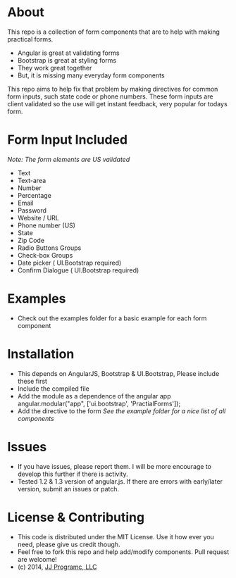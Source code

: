 About
===========================================
This repo is a collection of form components that are to help with making practical forms.

* Angular is great at validating forms
* Bootstrap is great at styling forms
* They work great together
* But, it is missing many everyday form components

This repo aims to help fix that problem by making directives for common form inputs, such state code or phone numbers. These form inputs are client validated so the use will get instant feedback, very popular for todays form.


Form Input Included
==============================================
_Note: The form elements are US validated_
* Text
* Text-area
* Number
* Percentage
* Email
* Password
* Website / URL
* Phone number (US)
* State
* Zip Code
* Radio Buttons Groups
* Check-box Groups
* Date picker ( UI.Bootstrap required)
* Confirm Dialogue ( UI.Bootstrap required)

Examples
======================================================
* Check out the examples folder for a basic example for each form component


Installation
======================================================
* This depends on AngularJS, Bootstrap & UI.Bootstrap, Please include these first
* Include the compiled file
      <script src="path/practicalforms.js"></script>
* Add the module as a dependence of the angular app
      angular.modular("app", ['ui.bootstrap', 'PractialForms']);
* Add the directive to the form
      <pf-email-input ng-model="data.email"></pf-email-input>
_See the example folder for a nice list of all components_

Issues
=======================================================
* If you have issues, please report them. I will be more encourage to develop this further if there is activity.
* Tested 1.2 & 1.3 version of angular.js. If there are errors with early/later version, submit an issues or patch.


License & Contributing
=======================================================
* This code is distributed under the MIT License. Use it how ever you need, please give us credit though.
* Feel free to fork this repo and help add/modify components. Pull request are welcome!
* (c) 2014, [JJ Programc, LLC](http://jjprograms.com)
